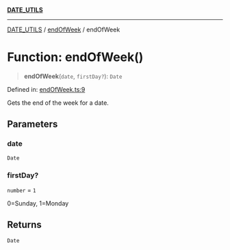 [**DATE_UTILS**](../../README.md)

***

[DATE_UTILS](../../README.md) / [endOfWeek](../README.md) / endOfWeek

# Function: endOfWeek()

> **endOfWeek**(`date`, `firstDay?`): `Date`

Defined in: [endOfWeek.ts:9](https://github.com/dailker/everyutil/blob/fb6c9c837496f567cf7883b581cd27d1c9507ebe/src/date/endOfWeek.ts#L9)

Gets the end of the week for a date.

## Parameters

### date

`Date`

### firstDay?

`number` = `1`

0=Sunday, 1=Monday

## Returns

`Date`
